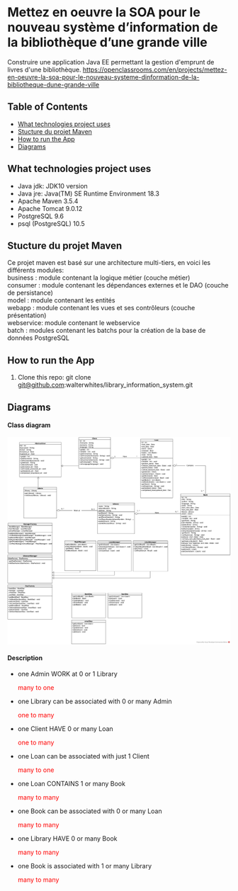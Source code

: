 # Mettez en oeuvre la SOA pour le nouveau système d’information de la bibliothèque d’une grande ville
Construire une application Java EE permettant la gestion d'emprunt de livres d'une bibliothèque.
https://openclassrooms.com/en/projects/mettez-en-oeuvre-la-soa-pour-le-nouveau-systeme-dinformation-de-la-bibliotheque-dune-grande-ville

## Table of Contents

* [What technologies project uses](#what-technologies-project-uses)
* [Stucture du projet Maven](#stucture-du-projet-maven)
* [How to run the App](#how-to-run-the-app)
* [Diagrams](#diagrams)

## What technologies project uses
- Java jdk: JDK10 version
- Java jre: Java(TM) SE Runtime Environment 18.3
- Apache Maven 3.5.4 
- Apache Tomcat 9.0.12
- PostgreSQL 9.6
- psql (PostgreSQL) 10.5


## Stucture du projet Maven
Ce projet maven est basé sur une architecture multi-tiers, en voici les différents modules:</br>
business : module contenant la logique métier (couche métier) </br>
consumer : module contenant les dépendances externes et le DAO (couche de persistance) </br>
model : module contenant les entités</br>
webapp : module contenant les vues et ses contrôleurs (couche présentation) </br>
webservice: module contenant le webservice</br>
batch : modules contenant les batchs pour la création de la base de données PostgreSQL


## How to run the App
1) Clone this repo: git clone git@github.com:walterwhites/library_information_system.git


## Diagrams
#### Class diagram

![alt class_diagram](diagrams/class_diagram.png?raw=true "Class diagram")

#### Description
- one Admin WORK at 0 or 1 Library <p style='color:red'>many to one</p>
- one Library can be associated with 0 or many Admin <p style='color:red'>one to many</p>
- one Client HAVE 0 or many Loan  <p style='color:red'>one to many</p>
- one Loan can be associated with just 1 Client <p style='color:red'>many to one</p>
- one Loan CONTAINS 1 or many Book <p style='color:red'>many to many</p>
- one Book can be associated with 0 or many Loan <p style='color:red'>many to many</p>
- one Library HAVE 0 or many Book <p style='color:red'>many to many</p>
- one Book is associated with 1 or many Library <p style='color:red'>many to many</p>
